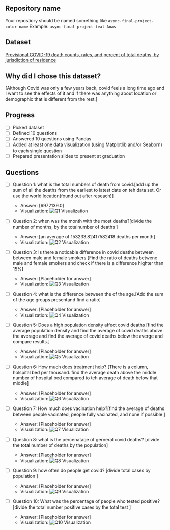 ## Repository name
Your repostiory should be named something like `async-final-project-color-name`
Example: `async-final-project-teal-Anas`

## Dataset
[Provisional COVID-19 death counts, rates, and percent of total deaths, by jurisdiction of residence](https://catalog.data.gov/dataset/provisional-covid-19-death-counts-rates-and-percent-of-total-deaths-by-jurisdiction-of-res)

## Why did I chose this dataset?

[Although Covid was only a few years back, covid feels a long time ago and I want to see the effects of it and if there was anything about location or demographic that is different from the rest.]

## Progress
- [ ] Picked dataset
- [ ] Defined 10 questions
- [ ] Answered 10 questions using Pandas
- [ ] Added at least one data visualization (using Matplotlib and/or Seaborn) to each single question
- [ ] Prepared presentation slides to present at graduation

## Questions
- [ ] Question 1: what is the total numbers of death from covid.[add up the sum of all the deaths from the earliest to latest date on teh data set. Or use the world location(found out after reseach)]
  - Answer: [6972139.0]
  - Visualization: ![Q1 Visualization](https://example.com/path-to-image-1.png)

- [ ] Question 2: when was the month with the most deaths?[divide the number of months, by the totalnumber of deaths ]
  - Answer: [an average of 153233.82417582418 deaths per month]
  - Visualization: ![Q2 Visualization](https://example.com/path-to-image-2.png)

- [ ] Question 3: Is there a noticable difference in covid deaths between between male and female smokers  [Find the ratio of deaths betwene male and female smokers and check if there is a difference highter than 15%]
  - Answer: [Placeholder for answer]
  - Visualization: ![Q3 Visualization](https://example.com/path-to-image-3.png)

- [ ] Question 4: what is the difference between the of the age.[Add the sum of the age groups presentand find a ratio]
  - Answer: [Placeholder for answer]
  - Visualization: ![Q4 Visualization](https://example.com/path-to-image-4.png)

- [ ] Question 5: Does a high population density affect covid deaths [find the average population density and find the average of covid deaths above the average and find the average of covid deaths below the averge and compare results.]
  - Answer: [Placeholder for answer]
  - Visualization: ![Q5 Visualization](https://example.com/path-to-image-5.png)

- [ ] Question 6: How much does treatment help? [There is a column, holspital bed per thousand. find the average death above the middle number of hospital bed compared to teh average of death below that middle]
  - Answer: [Placeholder for answer]
  - Visualization: ![Q6 Visualization](https://example.com/path-to-image-6.png)

- [ ] Question 7: How much does vacination help?[find the average of deaths between people vacinated, people fully vacinated, and none if possible ]
  - Answer: [Placeholder for answer]
  - Visualization: ![Q7 Visualization]()

- [ ] Question 8: what is the percenatage of gerneral covid deaths? [divide the total number of deaths by the population]
  - Answer: [Placeholder for answer]
  - Visualization: ![Q8 Visualization](https://example.com/path-to-image-8.png)

- [ ] Question 9: how often do people get covid? [divide total cases by population ]
  - Answer: [Placeholder for answer]
  - Visualization: ![Q9 Visualization](https://example.com/path-to-image-9.png)

- [ ] Question 10: What was the percentage of people who tested positive?[divide the total number positive cases by the total test ]
  - Answer: [Placeholder for answer]
  - Visualization: ![Q10 Visualization](https://example.com/path-to-image-10.png)
